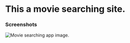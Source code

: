 # This a movie searching site.

### Screenshots
![Movie searching app image.](https://github.com/enangit/movie-search-app/tree/main/screenshots/movie-searching-app.png)
